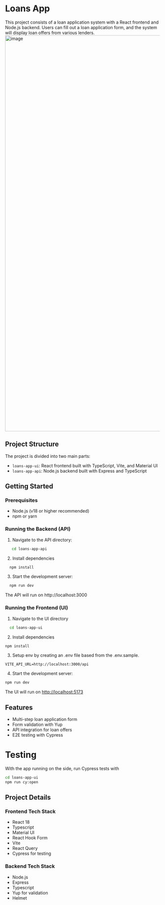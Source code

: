 # Loans App

This project consists of a loan application system with a React frontend and Node.js backend. Users can fill out a loan application form, and the system will display loan offers from various lenders.
<img width="1287" alt="image" src="https://github.com/user-attachments/assets/2b87a869-c2e5-42aa-ab0c-6aa0bb24c87c" />

## Project Structure

The project is divided into two main parts:

- `loans-app-ui`: React frontend built with TypeScript, Vite, and Material UI
- `loans-app-api`: Node.js backend built with Express and TypeScript

## Getting Started

### Prerequisites

- Node.js (v18 or higher recommended)
- npm or yarn

### Running the Backend (API)

1. Navigate to the API directory:

```bash
   cd loans-app-api
```

2. Install dependencies

```bash
  npm install
```

3. Start the development server:

```bash
  npm run dev
```

The API will run on http://localhost:3000

### Running the Frontend (UI)

1. Navigate to the UI directory

```bash
  cd loans-app-ui
```

2. Install dependencies

```bash
npm install
```

3. Setup env by creating an .env file based from the .env.sample.

```
VITE_API_URL=http://localhost:3000/api
```

4. Start the development server:

```bash
npm run dev
```

The UI will run on [http://localhost:5173](http://localhost:5173)

## Features

- Multi-step loan application form
- Form validation with Yup
- API integration for loan offers
- E2E testing with Cypress

# Testing

With the app running on the side, run Cypress tests with

```bash
cd loans-app-ui
npm run cy:open
```

## Project Details

### Frontend Tech Stack

- React 18
- Typescript
- Material UI
- React Hook Form
- Vite
- React Query
- Cypress for testing

### Backend Tech Stack

- Node.js
- Express
- Typescript
- Yup for validation
- Helmet
